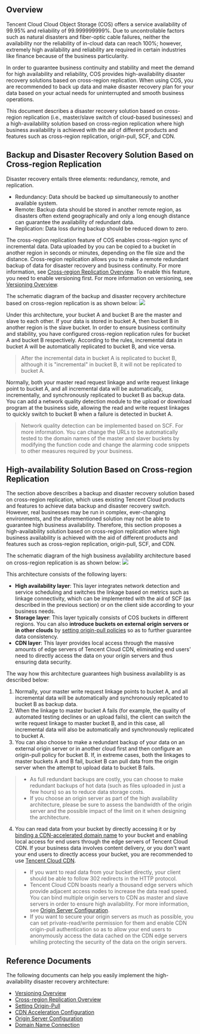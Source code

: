 ## Overview

Tencent Cloud Cloud Object Storage (COS) offers a service availability of 99.95% and reliability of 99.999999999%. Due to uncontrollable factors such as natural disasters and fiber-optic cable failures, neither the availability nor the reliability of in-cloud data can reach 100%; however, extremely high availability and reliability are required in certain industries like finance because of the business particularity.

In order to guarantee business continuity and stability and meet the demand for high availability and reliability, COS provides high-availability disaster recovery solutions based on cross-region replication. When using COS, you are recommended to back up data and make disaster recovery plan for your data based on your actual needs for uninterrupted and smooth business operations.

This document describes a disaster recovery solution based on cross-region replication (i.e., master/slave switch of cloud-based businesses) and a high-availability solution based on cross-region replication where high business availability is achieved with the aid of different products and features such as cross-region replication, origin-pull, SCF, and CDN.

## Backup and Disaster Recovery Solution Based on Cross-region Replication

Disaster recovery entails three elements: redundancy, remote, and replication.
- Redundancy: Data should be backed up simultaneously to another available system.
- Remote: Backup data should be stored in another remote region, as disasters often extend geographically and only a long enough distance can guarantee the availability of redundant data.
- Replication: Data loss during backup should be reduced down to zero.

The cross-region replication feature of COS enables cross-region sync of incremental data. Data uploaded by you can be copied to a bucket in another region in seconds or minutes, depending on the file size and the distance. Cross-region replication allows you to make a remote redundant backup of data for disaster recovery and business continuity. For more information, see [Cross-region Replication Overview](https://intl.cloud.tencent.com/document/product/436/19237). To enable this feature, you need to enable versioning first. For more information on versioning, see [Versioning Overview](https://intl.cloud.tencent.com/document/product/436/19883).

The schematic diagram of the backup and disaster recovery architecture based on cross-region replication is as shown below:
![](https://main.qcloudimg.com/raw/2b30c24aae10ac2cfb8e91e6330a4910.png)

Under this architecture, your bucket A and bucket B are the master and slave to each other. If your data is stored in bucket A, then bucket B in another region is the slave bucket. In order to ensure business continuity and stability, you have configured cross-region replication rules for bucket A and bucket B respectively. According to the rules, incremental data in bucket A will be automatically replicated to bucket B, and vice versa.

> After the incremental data in bucket A is replicated to bucket B, although it is "incremental" in bucket B, it will not be replicated to bucket A.

Normally, both your master read request linkage and write request linkage point to bucket A, and all incremental data will be automatically, incrementally, and synchronously replicated to bucket B as backup data. You can add a network quality detection module to the upload or download program at the business side, allowing the read and write request linkages to quickly switch to bucket B when a failure is detected in bucket A.

> Network quality detection can be implemented based on SCF. For more information.<!-- see [Scheduled Automatic Testing and Alarming via Email]()--> You can change the URLs to be automatically tested to the domain names of the master and slaver buckets by modifying the function code and change the alarming code snippets to other measures required by your business.

## High-availability Solution Based on Cross-region Replication

The section above describes a backup and disaster recovery solution based on cross-region replication, which uses existing Tencent Cloud products and features to achieve data backup and disaster recovery switch. However, real businesses may be run in complex, ever-changing environments, and the aforementioned solution may not be able to guarantee high business availability. Therefore, this section proposes a high-availability solution based on cross-region replication where high business availability is achieved with the aid of different products and features such as cross-region replication, origin-pull, SCF, and CDN.

The schematic diagram of the high business availability architecture based on cross-region replication is as shown below:
![](https://main.qcloudimg.com/raw/e56c3707f14b2e30c216e22c4c68eda0.png)

This architecture consists of the following layers:

- **High availability layer**: This layer integrates network detection and service scheduling and switches the linkage based on metrics such as linkage connectivity, which can be implemented with the aid of SCF (as described in the previous section) or on the client side according to your business needs.
- **Storage layer**: This layer typically consists of COS buckets in different regions. You can also **introduce buckets on external origin servers or in other clouds** by [setting origin-pull policies](https://intl.cloud.tencent.com/document/product/436/31508) so as to further guarantee data consistency.
- **CDN layer**: This layer provides local access through the massive amounts of edge servers of Tencent Cloud CDN, eliminating end users' need to directly access the data on your origin servers and thus ensuring data security.

The way how this architecture guarantees high business availability is as described below:

1. Normally, your master write request linkage points to bucket A, and all incremental data will be automatically and synchronously replicated to bucket B as backup data.
2. When the linkage to master bucket A fails (for example, the quality of automated testing declines or an upload fails), the client can switch the write request linkage to master bucket B, and in this case, all incremental data will also be automatically and synchronously replicated to bucket A.
3. You can also choose to make a redundant backup of your data on an external origin server or in another cloud first and then configure an origin-pull policy for bucket B. If, in extreme cases, both the linkages to master buckets A and B fail, bucket B can pull data from the origin server when the attempt to upload data to bucket B fails.

> 
> - As full redundant backups are costly, you can choose to make redundant backups of hot data (such as files uploaded in just a few hours) so as to reduce data storage costs.
>- If you choose an origin server as part of the high availability architecture, please be sure to assess the bandwidth of the origin server and the possible impact of the limit on it when designing the architecture.

4. You can read data from your bucket by directly accessing it or by [binding a CDN-accelerated domain name](https://intl.cloud.tencent.com/document/product/436/18670) to your bucket and enabling local access for end users through the edge servers of Tencent Cloud CDN. If your business data involves content delivery, or you don't want your end users to directly access your bucket, you are recommended to use [Tencent Cloud CDN](https://intl.cloud.tencent.com/document/product/228).

> 
> - If you want to read data from your bucket directly, your client should be able to follow 302 redirects in the HTTP protocol.
> - Tencent Cloud CDN boasts nearly a thousand edge servers which provide adjacent access nodes to increase the data read speed. You can bind multiple origin servers to CDN as master and slave servers in order to ensure high availability. For more information, see [Origin Server Configuration](https://intl.cloud.tencent.com/document/product/228/6289).
> - If you want to secure your origin servers as much as possible, you can set private-read/write permission for them and enable CDN origin-pull authentication so as to allow your end users to anonymously access the data cached on the CDN edge servers whiling protecting the security of the data on the origin servers.

## Reference Documents

The following documents can help you easily implement the high-availability disaster recovery architecture:

- [Versioning Overview](https://intl.cloud.tencent.com/document/product/436/19883)
- [Cross-region Replication Overview](https://intl.cloud.tencent.com/document/product/436/19237)<!-- - [Scheduled Automated Testing and Alarming via Email]()-->
- [Setting Origin-Pull](https://intl.cloud.tencent.com/document/product/436/31508)
- [CDN Acceleration Configuration](https://intl.cloud.tencent.com/document/product/436/18670)
- [Origin Server Configuration](https://intl.cloud.tencent.com/document/product/228/6289)
- [Domain Name Connection](https://intl.cloud.tencent.com/document/product/228/5734)
